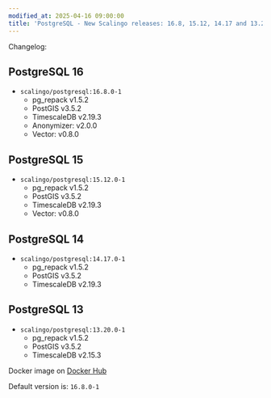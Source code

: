 ```yaml
---
modified_at: 2025-04-16 09:00:00
title: 'PostgreSQL - New Scalingo releases: 16.8, 15.12, 14.17 and 13.20'
---
```


Changelog:

## PostgreSQL 16

* `scalingo/postgresql:16.8.0-1`
  * pg_repack v1.5.2
  * PostGIS v3.5.2
  * TimescaleDB v2.19.3
  * Anonymizer: v2.0.0
  * Vector: v0.8.0

## PostgreSQL 15

* `scalingo/postgresql:15.12.0-1`
  * pg_repack v1.5.2
  * PostGIS v3.5.2
  * TimescaleDB v2.19.3
  * Vector: v0.8.0

## PostgreSQL 14

* `scalingo/postgresql:14.17.0-1`
  * pg_repack v1.5.2
  * PostGIS v3.5.2
  * TimescaleDB v2.19.3

## PostgreSQL 13

* `scalingo/postgresql:13.20.0-1`
  * pg_repack v1.5.2
  * PostGIS v3.5.2
  * TimescaleDB v2.15.3

Docker image on [Docker Hub](https://hub.docker.com/r/scalingo/postgresql)

Default version is: `16.8.0-1`
